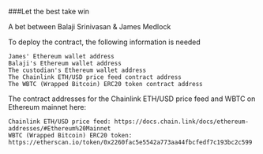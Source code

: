 ###Let the best take win

A bet between Balaji Srinivasan & James Medlock

To deploy the contract, the following information is needed

    James' Ethereum wallet address
    Balaji's Ethereum wallet address
    The custodian's Ethereum wallet address
    The Chainlink ETH/USD price feed contract address
    The WBTC (Wrapped Bitcoin) ERC20 token contract address

The contract addresses for the Chainlink ETH/USD price feed and WBTC on Ethereum mainnet here:

    Chainlink ETH/USD price feed: https://docs.chain.link/docs/ethereum-addresses/#Ethereum%20Mainnet
    WBTC (Wrapped Bitcoin) ERC20 token: https://etherscan.io/token/0x2260fac5e5542a773aa44fbcfedf7c193bc2c599
    
